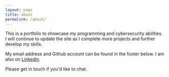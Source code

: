 ```yaml
---
layout: page
title: about
permalink: /about/
---
```


This is a portfolio to showcase my programming and cybersecurity abilities. I will continue to update the site as I complete more projects and further develop my skills.

My email address and Github account can be found in the footer below. I am also on [LinkedIn](https://www.linkedin.com/in/julian-delorenzo/).

Please get in touch if you'd like to chat.
